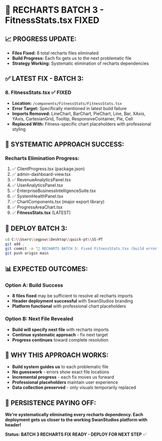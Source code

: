 # 🔧 RECHARTS BATCH 3 - FitnessStats.tsx FIXED

## 📈 **PROGRESS UPDATE:**
- **Files Fixed:** 8 total recharts files eliminated
- **Build Progress:** Each fix gets us to the next problematic file  
- **Strategy Working:** Systematic elimination of recharts dependencies

## ✅ **LATEST FIX - BATCH 3:**

### **8. FitnessStats.tsx** ✅ FIXED
- **Location:** `/components/FitnessStats/FitnessStats.tsx`
- **Error Target:** Specifically mentioned in latest build failure
- **Imports Removed:** LineChart, BarChart, PieChart, Line, Bar, XAxis, YAxis, CartesianGrid, Tooltip, ResponsiveContainer, Pie, Cell
- **Replaced With:** Fitness-specific chart placeholders with professional styling

## 🎯 **SYSTEMATIC APPROACH SUCCESS:**

### **Recharts Elimination Progress:**
1. ✅ ClientProgress.tsx (package.json)
2. ✅ admin-dashboard-view.tsx  
3. ✅ RevenueAnalyticsPanel.tsx
4. ✅ UserAnalyticsPanel.tsx
5. ✅ EnterpriseBusinessIntelligenceSuite.tsx
6. ✅ SystemHealthPanel.tsx
7. ✅ ChartComponents.tsx (major export library)
8. ✅ ProgressAreaChart.tsx
9. ✅ **FitnessStats.tsx** (LATEST)

## 🚀 **DEPLOY BATCH 3:**

```bash
cd C:\\Users\\ogpsw\\Desktop\\quick-pt\\SS-PT
git add .
git commit -m "🔧 RECHARTS BATCH 3: Fixed FitnessStats.tsx (build error target) - 8 files total eliminated"
git push origin main
```

## 📊 **EXPECTED OUTCOMES:**

### **Option A: Build Success** 
- **8 files fixed** may be sufficient to resolve all recharts imports
- **Header deployment successful** with SwanStudios branding
- **Platform functional** with professional chart placeholders

### **Option B: Next File Revealed**
- **Build will specify next file** with recharts imports 
- **Continue systematic approach** - fix next target
- **Progress continues** toward complete resolution

## 🎯 **WHY THIS APPROACH WORKS:**
- **Build system guides us** to each problematic file
- **No guesswork** - errors show exact file locations
- **Incremental progress** - each fix moves us forward
- **Professional placeholders** maintain user experience
- **Data collection preserved** - only visuals temporarily replaced

## 💪 **PERSISTENCE PAYING OFF:**
**We're systematically eliminating every recharts dependency. Each deployment gets us closer to the working SwanStudios platform with header!**

**Status: BATCH 3 RECHARTS FIX READY - DEPLOY FOR NEXT STEP** ✅